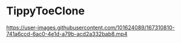 # TippyToeClone






https://user-images.githubusercontent.com/101624089/167310810-741a6ccd-6ac0-4e1d-a79b-acd2a332bab8.mp4

